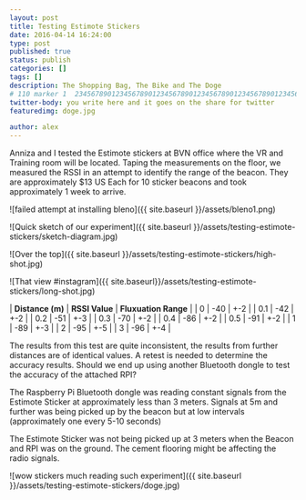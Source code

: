 ```yaml
---
layout: post
title: Testing Estimote Stickers
date: 2016-04-14 16:24:00
type: post
published: true
status: publish
categories: []
tags: []
description: The Shopping Bag, The Bike and The Doge
# 110 marker 1  234567890123456789012345678901234567890123456789012345678901234567890123456789012345678901234567890123456789
twitter-body: you write here and it goes on the share for twitter
featuredimg: doge.jpg

author: alex
---
```


Anniza and I tested the Estimote stickers at BVN office where the VR and Training room will be located. Taping the measurements on the floor, we measured the RSSI in an attempt to identify the range of the beacon. They are approximately $13 US Each for 10 sticker beacons and took approximately 1 week to arrive.

<div class="image-square-grid">
<div class="image-square-grid-box">

![failed attempt at installing bleno]({{ site.baseurl }}/assets/bleno1.png)

</div>

<div class="image-square-grid-box">

![Quick sketch of our experiment]({{ site.baseurl }}/assets/testing-estimote-stickers/sketch-diagram.jpg)

</div>

<div class="image-square-grid-box">

![Over the top]({{ site.baseurl }}/assets/testing-estimote-stickers/high-shot.jpg)

</div>

<div class="image-square-grid-box">

![That view #instagram]({{ site.baseurl}}/assets/testing-estimote-stickers/long-shot.jpg)

</div>
</div>

|  **Distance (m)**   | **RSSI Value**   | **Fluxuation Range**   |
| 0 | -40 | +-2 |
| 0.1 | -42 | +-2 |
| 0.2 | -51 | +-3 |
| 0.3 | -70 | +-2 |
| 0.4 | -86 | +-2 |
| 0.5 | -91 | +-2 |
| 1 | -89 | +-3 |
| 2 | -95 | +-5 |
| 3 | -96 | +-4 |

The results from this test are quite inconsistent, the results from further distances are of identical values. A retest is needed to determine the accuracy results. Should we end up using another Bluetooth dongle to test the accuracy of the attached RPI?

The Raspberry Pi Bluetooth dongle was reading constant signals from the Estimote Sticker at approximately less than 3 meters. Signals at 5m and further was being picked up by the beacon but at low intervals (approximately one every 5-10 seconds)

The Estimote Sticker was not being picked up at 3 meters when the Beacon and RPI was on the ground. The cement flooring might be affecting the radio signals.


<div class="image-square-grid-box">
![wow stickers much reading such experiment]({{ site.baseurl }}/assets/testing-estimote-stickers/doge.jpg) 
</div>
